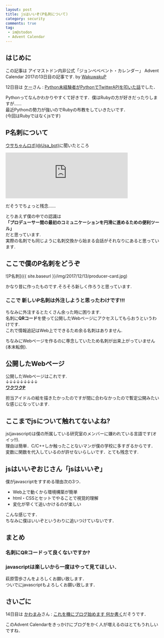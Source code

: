 ```yaml
---
layout: post
title: jsはいいぞ(P名刺について)
category: security
comments: true
tag:
 - im@stodon
 - Advent Calendar
---
```


## はじめに

この記事は アイマストドン内非公式「ジョンベベベント・カレンダー」 Advent Calendar 2017の13日目の記事です.  by [WakuwakuP](https://imastodon.net/@WakuwakuP)

12日目は [ケー](https://imastodon.net/@ke_odakyu9000)さん : [Python未経験者がPythonでTwitterAPIを叩いた話](https://qiita.com/ke9000/items/cffbb7bdab4a2606fc10)でした．

Pythonってなんかわかりやすくて好きです．僕はRubyの方が好きだったりしますが……  
最近Pythonの勢力が強いのでRubyの布教をしていきたいです．  
(今回はRubyではなくjsです)

## P名刺について

[ウサちゃんロボ(@Usa_bot)](https://imastodon.net/@Usa_bot)に聞いたところ

<iframe src="https://imastodon.net/@Usa_bot/99161188045893471/embed" class="mastodon-embed" style="max-width: 100%; border: 0" width="400"></iframe><script src="https://imastodon.net/embed.js" async="async"></script>

だそうでちょっと残念……

とりあえず僕の中での認識は  
**「プロデューサー間の最初のコミュニケーションを円滑に進めるための便利ツール」**  
だと思っています.  
実際の名刺でも同じように名刺交換から始まる会話がそれなりにあると思っています.

## ここで僕のP名刺をどうぞ

![P名刺]({{ site.baseurl }}/img/2017/12/13/producer-card.jpg)

かなり昔に作ったものです.そろそろ新しく作ろうと思っています.

### **ここで** 新しいP名刺は外注しようと思ったわけです!!!

ちなみに外注するとたくさん余った時に困ります.  
名刺に**QRコード**を使って公開したWebページにアクセスしてもらおうというわけです.  
これで情報追記はWeb上でできるため余る名刺はありません.  

ちなみにWebページを作るのに専念していたため名刺が出来上がっていません(本末転倒).

## 公開したWebページ

公開したWebページはこれです.  
↓↓↓↓↓↓↓↓↓  
[**ワクワクP**](https://www.wakuwakup.net/producer-business-card/)

担当アイドルの絵を描きたかったのですが間に合わなかったので暫定公開みたいな感じになっています.

## ここまでjsについて触れてないよね?

js(javascript)は僕の所属している研究室のメンバーに嫌われている言語です(オイッ!!).  
理由は簡単．C/C++しか触ったことないマンが僕の学校に多すぎるからです．  
変数に関数を代入しているのが許せないらしいです．とても残念です.

## jsはいいぞおじさん「jsはいいぞ」

僕がjavascriptをすすめる理由次の3つ．

* Web上で動くから環境構築が簡単
* html・CSSとセットでやることで視覚的理解
* 変化が早くて追いかけるのが楽しい

こんな感じです．  
ちなみに僕はいいぞというわりに追いつけていないです．

## まとめ

### 名刺にQRコードって良くないですか?
### javascriptは楽しいから一度はやって見てほしい．

萩原雪歩さんをよろしくお願い致します．  
ついでにjavascriptもよろしくお願い致します．  

## さいごに

14日目は [かわまみ](https://imastodon.net/@5e)さん : [これを機にブログ始めます 何か書く](https://adventar.org/calendars/2762#list-2017-12-14)だそうです．

このAdvent Calendarをきっかけにブログをかく人が増えるのはとてもうれしいですね．
